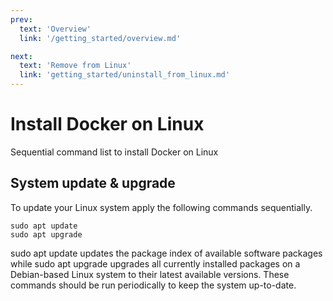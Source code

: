 ```yaml
---
prev:
  text: 'Overview'
  link: '/getting_started/overview.md'

next:
  text: 'Remove from Linux'
  link: 'getting_started/uninstall_from_linux.md'
---
```


# Install Docker on Linux

Sequential command list to install Docker on Linux

## System update & upgrade

To update your Linux system apply the following commands sequentially.

```shell
sudo apt update
sudo apt upgrade
```

sudo apt update updates the package index of available software packages while sudo apt upgrade upgrades all currently installed packages on a Debian-based Linux system to their latest available versions. These commands should be run periodically to keep the system up-to-date.
